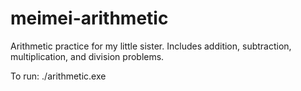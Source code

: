 # meimei-arithmetic
Arithmetic practice for my little sister. Includes addition, subtraction, multiplication, and division problems. 

To run: ./arithmetic.exe
